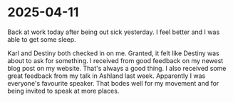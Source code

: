 # 2025-04-11

Back at work today after being out sick yesterday. I feel better and I was able to get some sleep.

Karl and Destiny both checked in on me. Granted, it felt like Destiny was about to ask for something. I received from good feedback on my newest blog post on my website. That's always a good thing. I also received some great feedback from my talk in Ashland last week. Apparently I was everyone's favourite speaker. That bodes well for my movement and for being invited to speak at more places. 
